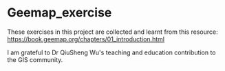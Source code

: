 # Geemap_exercise

These exercises in this project are collected and learnt from this resource: https://book.geemap.org/chapters/01_introduction.html

I am grateful to Dr QiuSheng Wu's teaching and education contribution to the GIS community.
